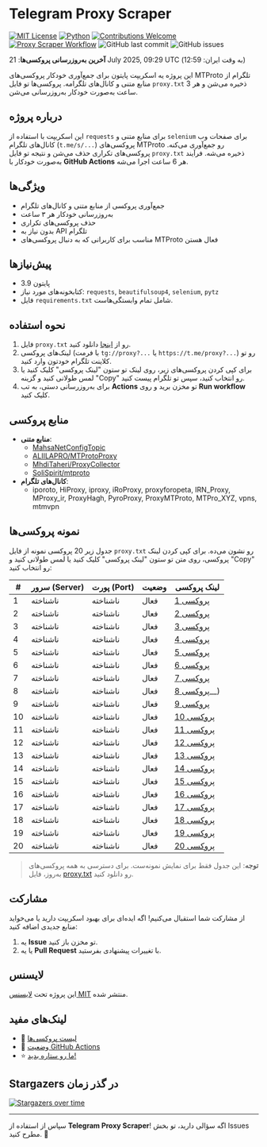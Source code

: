 # Telegram Proxy Scraper

[![MIT License](https://img.shields.io/badge/license-MIT-blue.svg)](https://opensource.org/licenses/MIT)
[![Python](https://img.shields.io/badge/python-3.9-blue)](https://www.python.org/downloads/)
[![Contributions Welcome](https://img.shields.io/badge/contributions-welcome-brightgreen.svg?style=flat)](https://github.com/Argh94/telegram-proxy-scraper/issues)
[![Proxy Scraper Workflow](https://github.com/Poriya58p/telegram-proxy-scraper/actions/workflows/scraper.yml/badge.svg)](https://github.com/Argh94/telegram-proxy-scraper/actions/workflows/scraper.yml)
![GitHub last commit](https://img.shields.io/github/last-commit/Argh94/telegram-proxy-scraper)
![GitHub issues](https://img.shields.io/github/issues/Argh94/telegram-proxy-scraper)

**آخرین به‌روزرسانی پروکسی‌ها**: 21 July 2025, 09:29 UTC (به وقت ایران: 12:59)

این پروژه یه اسکریپت پایتون برای جمع‌آوری خودکار پروکسی‌های MTProto تلگرام از منابع متنی و کانال‌های تلگرامه. پروکسی‌ها تو فایل `proxy.txt` ذخیره می‌شن و هر 3 ساعت به‌صورت خودکار به‌روزرسانی می‌شن.

## درباره پروژه

این اسکریپت با استفاده از `requests` برای منابع متنی و `selenium` برای صفحات وب کانال‌های تلگرام (`t.me/s/...`) پروکسی‌های MTProto رو جمع‌آوری می‌کنه. پروکسی‌های تکراری حذف می‌شن و نتیجه تو فایل `proxy.txt` ذخیره می‌شه. فرآیند به‌صورت خودکار با **GitHub Actions** هر 6 ساعت اجرا می‌شه.

## ویژگی‌ها
- جمع‌آوری پروکسی از منابع متنی و کانال‌های تلگرام
- به‌روزرسانی خودکار هر ۳ ساعت
- حذف پروکسی‌های تکراری
- بدون نیاز به API تلگرام
- مناسب برای کاربرانی که به دنبال پروکسی‌های MTProto فعال هستن

## پیش‌نیازها
- پایتون 3.9
- کتابخونه‌های مورد نیاز: `requests`, `beautifulsoup4`, `selenium`, `pytz`
- فایل `requirements.txt` شامل تمام وابستگی‌هاست.

## نحوه استفاده
1. فایل `proxy.txt` رو از [اینجا](proxy.txt) دانلود کنید.
2. لینک‌های پروکسی (با فرمت `tg://proxy?...` یا `https://t.me/proxy?...`) رو تو کلاینت تلگرام خودتون وارد کنید.
3. برای کپی کردن پروکسی‌های زیر، روی لینک تو ستون "لینک پروکسی" کلیک کنید یا لمس طولانی کنید و گزینه "Copy" رو انتخاب کنید، سپس تو تلگرام پیست کنید.
4. برای به‌روزرسانی دستی، به تب **Actions** تو مخزن برید و روی **Run workflow** کلیک کنید.

## منابع پروکسی
- **منابع متنی**:
  - [MahsaNetConfigTopic](https://raw.githubusercontent.com/MahsaNetConfigTopic/proxy/main/proxies.txt)
  - [ALIILAPRO/MTProtoProxy](https://raw.githubusercontent.com/ALIILAPRO/MTProtoProxy/main/proxy-list.txt)
  - [MhdiTaheri/ProxyCollector](https://raw.githubusercontent.com/MhdiTaheri/ProxyCollector/main/proxy.txt)
  - [SoliSpirit/mtproto](https://raw.githubusercontent.com/SoliSpirit/mtproto/master/all_proxies.txt)
- **کانال‌های تلگرام**:
  - iporoto, HiProxy, iproxy, iRoProxy, proxyforopeta, IRN_Proxy, MProxy_ir, ProxyHagh, PyroProxy, ProxyMTProto, MTPro_XYZ, vpns, mtmvpn

## نمونه پروکسی‌ها
جدول زیر 20 پروکسی نمونه از فایل `proxy.txt` رو نشون می‌ده. برای کپی کردن لینک پروکسی، روی متن تو ستون "لینک پروکسی" کلیک کنید یا لمس طولانی کنید و "Copy" رو انتخاب کنید:

| #  | سرور (Server)       | پورت (Port) | وضعیت     | لینک پروکسی                     |
|----|---------------------|-------------|-----------|---------------------------------|
| 1 | ناشناخته | ناشناخته | فعال | [پروکسی 1](tg://proxy?server=45.135.192.245&port=85&secret=ee0000f00f0f775555fffffff5006e2e69646F776E6C6F61642E77696E646F77737570646174652E636F6D) |
| 2 | ناشناخته | ناشناخته | فعال | [پروکسی 2](tg://proxy?server=91.99.100.55&port=155&secret=ddec742282124f04d318551341ead76457) |
| 3 | ناشناخته | ناشناخته | فعال | [پروکسی 3](tg://proxy?server=00900.meli.zban-mas.info&port=8888&secret=7gAA8A8Pd1VV____9QBuLmltZWRpYS5zdGVhbXBvd2VyZWQuY29t**) |
| 4 | ناشناخته | ناشناخته | فعال | [پروکسی 4](tg://proxy?server=91.99.145.87&port=888&secret=7gwwYoISy716xRkTAgVSXRVpYS5zdGVhbXBvd2VyZWQuY29t) |
| 5 | ناشناخته | ناشناخته | فعال | [پروکسی 5](tg://proxy?server=62.60.179.82&port=443&secret=7hAQEP8PSAZT____9QBuLmltZWRpYS5zdGVhbXBvd2VyZWQuY29t) |
| 6 | ناشناخته | ناشناخته | فعال | [پروکسی 6](tg://proxy?server=83.147.255.85&port=443&secret=EE1603010200010007f0030386e24c3add646f776e6c6f61642e77696e646f77737570646174652e636f6d) |
| 7 | ناشناخته | ناشناخته | فعال | [پروکسی 7](tg://proxy?server=5.255.114.52&port=443&secret=15115115115115115115115115115115) |
| 8 | ناشناخته | ناشناخته | فعال | [پروکسی 8](tg://proxy?server=91.99.206.83&port=70&secret=7gAA8A8Pd1VV____9QBuLmktLXcuZ28tLS0=)__) |
| 9 | ناشناخته | ناشناخته | فعال | [پروکسی 9](tg://proxy?server=87.248.134.14&port=200&secret=eeNEgYdJvXrFGRMCIMJdCQ) |
| 10 | ناشناخته | ناشناخته | فعال | [پروکسی 10](https://t.me/proxy?server=57.130.30.202&port=100&secret=EERighJJvXrFGRMCIMJdCQRueWVrdGFuZXQuY29tZmFyYWthdi5jb212YW4ubmFqdmEuY29tAAAAAAAAAAAAAAAAAAAAAAAAAAAAAAAAAAAAAAAAAAAAAAAAAAAAAAAAAAAAAAAAAAAAAAAAAAAAAAAAAAAAAAAAAAAAAAAAAAAAAAA) |
| 11 | ناشناخته | ناشناخته | فعال | [پروکسی 11](tg://proxy?server=91.99.206.53&port=59065&secret=eed77db43ee3721f0fcb40a4ff63b5cd276D656469612E73) |
| 12 | ناشناخته | ناشناخته | فعال | [پروکسی 12](tg://proxy?server=62.60.178.117&port=443&secret=1603010200010001fc030386e24c3add) |
| 13 | ناشناخته | ناشناخته | فعال | [پروکسی 13](tg://proxy?server=109.104.154.226&port=443&secret=7gAA8A8Pd1VV____9QBuLmltZWRpYS5zdGVhbXBvd2VyZWQuY29t**) |
| 14 | ناشناخته | ناشناخته | فعال | [پروکسی 14](tg://proxy?server=89.111.22.103&port=443&secret=7hAQEP8PSAZT____9QBuLmltZWRpYS5zdGVhbXBvd2VyZWQuY29t) |
| 15 | ناشناخته | ناشناخته | فعال | [پروکسی 15](tg://proxy?server=87.248.132.44&port=200&secret=eeNEgYdJvXrFGRMCIMJdCQ) |
| 16 | ناشناخته | ناشناخته | فعال | [پروکسی 16](tg://proxy?server=150.241.79.45&port=69&secret=7pVZ3VtL_Wuy49KeR-ZTRlB3d3cuc3BlZWR0ZXN0Lm5ldA==) |
| 17 | ناشناخته | ناشناخته | فعال | [پروکسی 17](tg://proxy?server=46.245.64.60&port=443&secret=36d4db00f0ae7d7c6e3d7b29dfe04134) |
| 18 | ناشناخته | ناشناخته | فعال | [پروکسی 18](tg://proxy?server=91.107.164.77&port=27&secret=1320PuNyHw_LQKT_Y7XNJw==) |
| 19 | ناشناخته | ناشناخته | فعال | [پروکسی 19](tg://proxy?server=62.60.176.141&port=443&secret=eed77db43ee3721f0fcb40a4ff63b5cd276d656469612e737465616d706f77657265642e636f6d) |
| 20 | ناشناخته | ناشناخته | فعال | [پروکسی 20](tg://proxy?server=91.99.169.201&port=8888&secret=7gAA8A8Pd1VV____9QBuLmltZWRpYS5zdGVhbXBvd2VyZWQuY29) |


> **توجه**: این جدول فقط برای نمایش نمونه‌ست. برای دسترسی به همه پروکسی‌های به‌روز، فایل [proxy.txt](proxy.txt) رو دانلود کنید.

## مشارکت
از مشارکت شما استقبال می‌کنیم! اگه ایده‌ای برای بهبود اسکریپت دارید یا می‌خواید منابع جدیدی اضافه کنید:
1. یه **Issue** تو مخزن باز کنید.
2. یا یه **Pull Request** با تغییرات پیشنهادی بفرستید.

## لایسنس
این پروژه تحت [لایسنس MIT](LICENSE) منتشر شده.

## لینک‌های مفید
- 📄 [لیست پروکسی‌ها](proxy.txt)
- 🚀 [وضعیت GitHub Actions](https://github.com/Argh94/telegram-proxy-scraper/actions)
- ⭐ [ما رو ستاره بدید!](https://github.com/Argh94/telegram-proxy-scraper)

## Stargazers در گذر زمان
[![Stargazers over time](https://starchart.cc/Argh94/telegram-proxy-scraper.svg?variant=adaptive)](https://starchart.cc/Argh94/telegram-proxy-scraper)

---

سپاس از استفاده از **Telegram Proxy Scraper**! اگه سؤالی دارید، تو بخش Issues مطرح کنید. 🌟
